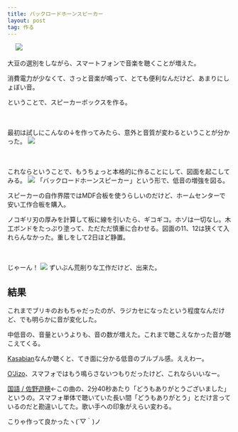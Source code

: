```yaml
---
title: バックロードホーンスピーカー
layout: post
tag: 作る
---
```

　
![](https://c2.staticflickr.com/8/7378/16208766729_cf7137962c.jpg)

大豆の選別をしながら、スマートフォンで音楽を聴くことが増えた。

消費電力が少なくて、さっと音楽が鳴って、とても便利なんだけど、あまりにしょぼい音。

ということで、スピーカーボックスを作る。

　

最初は試しにこんなの↓を作ってみたら、意外と音質が変わるということが分かった。
![](https://c1.staticflickr.com/9/8624/16206870530_97bf74e3b9.jpg)

　

これならということで、もうちょっと本格的に作ることにして、図面を起こしてみる。
![](https://c1.staticflickr.com/9/8631/16232649967_997ddfc0a2.jpg)
「バックロードホーンスピーカー」という形で、低音の増強を図る。

スピーカーの自作界隈ではMDF合板を使うらしいのだけど、ホームセンターで安い工作合板を購入。

ノコギリ刃の厚みを計算して板に線を引いたら、ギコギコ。ホゾは一切なし。木工ボンドをたっぷり塗って、ただただ慎重に合わせる。図面の11、12は狭くて入れらんなかった。重しをして2日ほど静置。

　

じゃーん！
![](https://c2.staticflickr.com/8/7357/16509792266_4fa21ca421.jpg)
ずいぶん荒削りな工作だけど、出来た。

## 結果
これまでブリキのおもちゃだったのが、ラジカセになったという程度なんだけど、でも明らかに音が変化した。

中低音の、音量というよりも、音の数が増えた。これまで聴こえなかった音が聴こえてくる。

[Kasabian](https://www.youtube.com/watch?v=NJCRXjwxdGA)なんか聴くと、てき面に分かる低音のブルブル感。ええわー。

[O'Jizo](https://www.youtube.com/watch?v=UBbqPdGSJFU)、スマフォではもう鳴らさないつもりだったけど、これならいいなー。

[国語 / 佐野遊穂](https://www.youtube.com/watch?v=dp7_SmZy_VQ)←この曲の、2分40秒あたり「どうもありがとうございました」というの。スマフォ単体で聴いていた長い間「どうもありがとう」とだけ言っているのだと勘違いしてた。歌い手への印象がえらい変わる。

こりゃ作って良かったヽ(´▽｀)ノ
